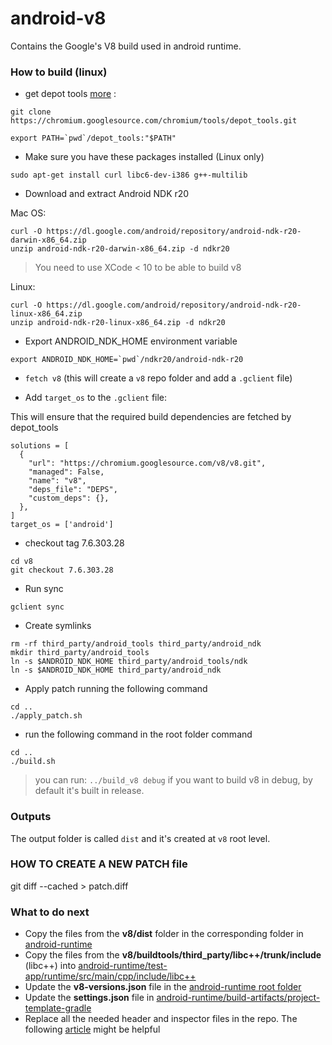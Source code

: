# android-v8
Contains the Google's V8 build used in android runtime.

### How to build (linux)

* get depot tools [more](https://www.chromium.org/developers/how-tos/install-depot-tools) :
```
git clone https://chromium.googlesource.com/chromium/tools/depot_tools.git

export PATH=`pwd`/depot_tools:"$PATH"
```

* Make sure you have these packages installed (Linux only)
```
sudo apt-get install curl libc6-dev-i386 g++-multilib
```

* Download and extract Android NDK r20

Mac OS:
```
curl -O https://dl.google.com/android/repository/android-ndk-r20-darwin-x86_64.zip
unzip android-ndk-r20-darwin-x86_64.zip -d ndkr20
```
> You need to use XCode < 10 to be able to build v8

Linux:
```
curl -O https://dl.google.com/android/repository/android-ndk-r20-linux-x86_64.zip
unzip android-ndk-r20-linux-x86_64.zip -d ndkr20
```

* Export ANDROID_NDK_HOME environment variable
```
export ANDROID_NDK_HOME=`pwd`/ndkr20/android-ndk-r20
```

* `fetch v8` (this will create a `v8` repo folder and add a `.gclient` file)

* Add `target_os` to the `.gclient` file:

This will ensure that the required build dependencies are fetched by depot_tools

```
solutions = [
  {
    "url": "https://chromium.googlesource.com/v8/v8.git",
    "managed": False,
    "name": "v8",
    "deps_file": "DEPS",
    "custom_deps": {},
  },
]
target_os = ['android']
```

* checkout tag 7.6.303.28
```
cd v8
git checkout 7.6.303.28
```

* Run sync
```
gclient sync
```

* Create symlinks
```
rm -rf third_party/android_tools third_party/android_ndk
mkdir third_party/android_tools
ln -s $ANDROID_NDK_HOME third_party/android_tools/ndk
ln -s $ANDROID_NDK_HOME third_party/android_ndk
```

* Apply patch running the following command
```
cd ..
./apply_patch.sh
```

* run the following command in the root folder command
```
cd ..
./build.sh
```
> you can run: `../build_v8 debug` if you want to build v8 in debug, by default it's built in release.

### Outputs

The output folder is called `dist` and it's created at `v8` root level.

### HOW TO CREATE A NEW PATCH file

git diff --cached > patch.diff

### What to do next

* Copy the files from the **v8/dist** folder in the corresponding folder in [android-runtime](https://github.com/NativeScript/android-runtime/tree/master/test-app/runtime/src/main/libs)
* Copy the files from the **v8/buildtools/third_party/libc++/trunk/include** (libc++) into [android-runtime/test-app/runtime/src/main/cpp/include/libc++](https://github.com/NativeScript/android-runtime/tree/master/test-app/runtime/src/main/cpp/include/libc++)
* Update the **v8-versions.json** file in the [android-runtime root folder](https://github.com/NativeScript/android-runtime/blob/master/v8-versions.json)
* Update the **settings.json** file in [android-runtime/build-artifacts/project-template-gradle](https://github.com/NativeScript/android-runtime/tree/master/build-artifacts/project-template-gradle/settings.json)
* Replace all the needed header and inspector files in the repo. The following [article](https://github.com/NativeScript/android-runtime/blob/master/docs/extending-inspector.md) might be helpful
